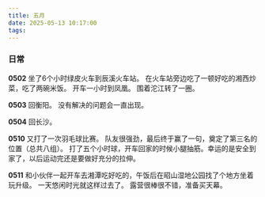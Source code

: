 ```yaml
---
title: 五月
date: 2025-05-13 10:17:00
tags:
---
```


### 日常

**0502**
坐了6个小时绿皮火车到辰溪火车站。
在火车站旁边吃了一顿好吃的湘西炒菜，吃了两碗米饭。
开车一小时到凤凰。
围着沱江转了一圈。

**0503**
回衡阳。
没有解决的问题会一直出现。

**0504**
回长沙。

**0510**
又打了一次羽毛球比赛。
队友很强劲，最后终于赢了一句，奠定了第三名的位置（总共八组）。
打了五个小时球，开车回家的时候小腿抽筋。幸运的是安全到家了，以后运动完还是要做好充分的拉伸。

**0511**
和小伙伴一起开车去湘潭吃好吃的，午饭后在昭山湿地公园找了个地方坐着玩升级。
一天悠闲时光就这样过去了。
露营很棒很不错，准备买天幕。